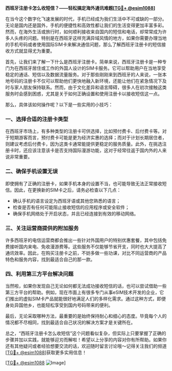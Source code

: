 **西班牙注册卡怎么收短信？——轻松搞定海外通讯难题[[TG💪+ @esim1088](https://t.me/s/esim1088)]**

在当今这个数字化飞速发展的时代，手机已经成为我们生活中不可或缺的一部分。无论是国内还是国外，手机的便捷性和高效性都让我们的生活变得更加丰富多彩。然而，在海外生活或旅行时，如何顺利接收来自国内的短信和电话，却常常成为许多人头疼的问题。特别是在西班牙这样充满异域风情的地方，如果你需要办理当地的手机号码或者使用国际SIM卡来解决通信问题，那么了解西班牙注册卡的短信接收方式就显得尤为重要。

首先，让我们来了解一下什么是西班牙注册卡。简单来说，西班牙注册卡是一种专门为在西班牙居住或工作的外国人设计的SIM卡服务。它可以帮助用户在当地享受稳定的通话、短信以及数据流量服务。对于那些刚刚来到西班牙的人来说，一张本地号码的注册卡不仅可以帮助他们更快地融入新环境，还能让他们在紧急情况下及时与家人朋友保持联系。然而，由于文化差异和语言障碍，很多人在初次接触这类服务时会感到困惑，尤其是关于如何正确设置和使用注册卡以接收短信这一点。

那么，具体该如何操作呢？以下是一些实用的小技巧：

### 一、选择合适的注册卡类型

在西班牙市场上，有多种类型的注册卡可供选择，比如预付费卡、后付费卡等。对于短期游客而言，预付费卡可能是更为经济实惠的选择；而对于计划长期居住者，则建议考虑后付费卡，因为这类卡通常能提供更稳定的服务质量。此外，在挑选注册卡时，还应该注意该卡是否支持国际漫游功能，这对于经常往返于国内外的人来说非常重要。

### 二、确保手机设置无误

即使拥有了正确的注册卡，如果手机本身的设置不当，也可能导致无法正常接收短信。因此，在更换新的SIM卡之后，请务必检查以下几点：
- 确认手机的语言设定为西班牙语或其他您熟悉的语言；
- 检查是否有任何可能阻止接收短信的应用程序或安全软件；
- 确保手机网络处于开启状态，并且已经连接到有效的移动网络。

### 三、关注运营商提供的附加服务

许多西班牙的电信运营商都会推出一些针对外国用户的特别优惠套餐，其中包括免费接听国内来电、免收漫游费等。这些服务不仅能够节省开支，同时也大大提高了通讯效率。因此，在购买注册卡之前，不妨多做一些功课，对比不同运营商的产品特色和服务内容，找到最适合自己的那一款。

### 四、利用第三方平台解决问题

当然啦，如果你发现自己无论如何都无法成功接收短信的话，也可以尝试借助一些第三方平台的帮助。例如，现在市面上有很多专门从事eSIM技术开发的企业，它们推出的虚拟SIM卡产品就能很好地满足人们的多样化需求。通过这种方式，即便身处异国他乡，也能轻松享受到国内号码带来的便利。

最后，无论采取哪种方法，最重要的是始终保持耐心和细心的态度。毕竟每个人的情况都不尽相同，找到最适合自己状况的解决方案才是关键所在。

总之，“西班牙注册卡怎么收短信”这个问题看似复杂，但实际上只要掌握了正确的步骤并加以实践，就能够迎刃而解啦！希望以上分享的内容对你有所帮助。如果你还有其他疑问或者经验想要交流的话，欢迎随时留言讨论哦～记得关注我们的频道[[TG💪+ @esim1088](https://t.me/s/esim1088)]获取更多实用信息！

[[TG💪+ @esim1088](https://t.me/s/esim1088) ![Image](https://i.postimg.cc/4NQfJmqS/Snipaste-2025-05-13-00-14-12.png)]
